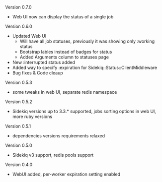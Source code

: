 Version 0.7.0
+ Web UI now can display the status of a single job

Version 0.6.0
+ Updated Web UI
  + Will have all job statuses, previously it was showing only :working status
  + Bootstrap lables instead of badges for status
  + Added Arguments column to statuses page
+ New :interrupted status added
+ Added way to specify :expiration for Sidekiq::Status::ClientMiddleware
+ Bug fixes & Code cleaup

Version 0.5.3
+ some tweaks in web UI, separate redis namespace

Version 0.5.2
+ Sidekiq versions up to 3.3.* supported, jobs sorting options in web UI, more ruby versions

Version 0.5.1
+ dependencies versions requirements relaxed

Version 0.5.0
+ Sidekiq v3 support, redis pools support

Version 0.4.0
+ WebUI added, per-worker expiration setting enabled
